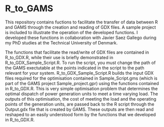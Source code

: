 # R_to_GAMS
This repository contains fuctions to facilitate the transfer of data between R and GAMS through the creation and reading of GDX files. 
A sample project is included to illustrate the operation of the developed functions.
I developed these functions in collaboration with Javier Saez Gallego during my PhD studies at the Technical University of Denmark.

The functions that facilitate the read/write of GDX files are contained in R_to_GDX.R, while their use is briefly demonstrated in R_to_GDX_Sample_Script.R. To run the script, you must change the path of the GAMS exectutable at the points indicated in the script to the path relevant for your system. R_to_GDX_Sample_Script.R builds the input GDX files required for the optimisation contained in Sample_Script.gms (which is part of the GAMS project Sample_project.gpr) using the functions contained in R_to_GDX.R. This is very simple optimisation problem that determines the optimal dispatch of power generation units to meet a time varying load. The outputs of this optimisation, the cost of meeting the load and the operating points of the generation units, are passed back to the R script through the Output.gdx file that is created by GAMS. These outputs are then read and reshaped to an easily understood form by the functions that we developed in R_to_GDX.R.
